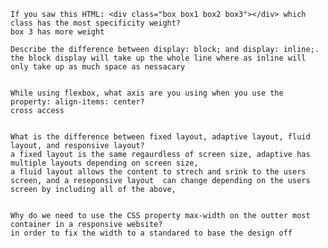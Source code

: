 
    If you saw this HTML: <div class="box box1 box2 box3"></div> which class has the most specificity weight?
    box 3 has more weight

    Describe the difference between display: block; and display: inline;.
    the block display will take up the whole line where as inline will only take up as much space as nessacary


    While using flexbox, what axis are you using when you use the property: align-items: center?
    cross access 


    What is the difference between fixed layout, adaptive layout, fluid layout, and responsive layout?
    a fixed layout is the same regaurdless of screen size, adaptive has multiple layouts depending on screen size,
    a fluid layout allows the content to strech and srink to the users screen, and a reseponsive layout  can change depending on the users screen by including all of the above,


    Why do we need to use the CSS property max-width on the outter most container in a responsive website?
    in order to fix the width to a standared to base the design off
